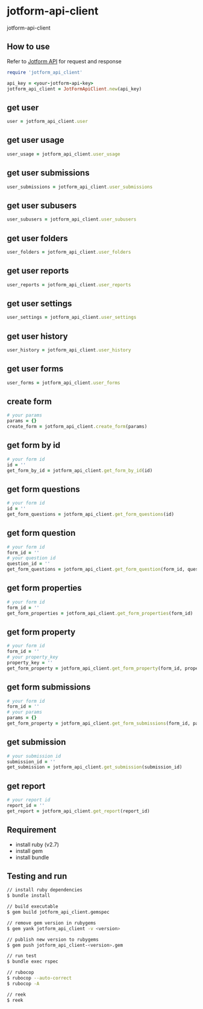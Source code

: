 # jotform-api-client

jotform-api-client

## How to use

Refer to [Jotform API](https://api.jotform.com/docs/) for request and response

```ruby
require 'jotform_api_client'

api_key = <your-jotform-api-key>
jotform_api_client = JotFormApiClient.new(api_key)
```

## get user

```ruby
user = jotform_api_client.user
```

## get user usage

```ruby
user_usage = jotform_api_client.user_usage
```

## get user submissions

```ruby
user_submissions = jotform_api_client.user_submissions
```

## get user subusers

```ruby
user_subusers = jotform_api_client.user_subusers
```

## get user folders

```ruby
user_folders = jotform_api_client.user_folders
```

## get user reports

```ruby
user_reports = jotform_api_client.user_reports
```

## get user settings

```ruby
user_settings = jotform_api_client.user_settings
```

## get user history

```ruby
user_history = jotform_api_client.user_history
```

## get user forms

```ruby
user_forms = jotform_api_client.user_forms
```

## create form

```ruby
# your params
params = {}
create_form = jotform_api_client.create_form(params)
```

## get form by id

```ruby
# your form id
id = ''
get_form_by_id = jotform_api_client.get_form_by_id(id)
```

## get form questions

```ruby
# your form id
id = ''
get_form_questions = jotform_api_client.get_form_questions(id)
```

## get form question

```ruby
# your form id
form_id = ''
# your question id
question_id = ''
get_form_questions = jotform_api_client.get_form_question(form_id, question_id)
```

## get form properties

```ruby
# your form id
form_id = ''
get_form_properties = jotform_api_client.get_form_properties(form_id)
```

## get form property

```ruby
# your form id
form_id = ''
# your property_key
property_key = ''
get_form_property = jotform_api_client.get_form_property(form_id, property_key)
```

## get form submissions

```ruby
# your form id
form_id = ''
# your params
params = {}
get_form_property = jotform_api_client.get_form_submissions(form_id, params)
```

## get submission

```ruby
# your submission id
submission_id = ''
get_submission = jotform_api_client.get_submission(submission_id)
```

## get report

```ruby
# your report id
report_id = ''
get_report = jotform_api_client.get_report(report_id)
```

## Requirement

- install ruby (v2.7)
- install gem
- install bundle

## Testing and run

```zsh
// install ruby dependencies
$ bundle install

// build executable
$ gem build jotform_api_client.gemspec

// remove gem version in rubygems
$ gem yank jotform_api_client -v <version>

// publish new version to rubygems
$ gem push jotform_api_client-<version>.gem

// run test
$ bundle exec rspec

// rubocop
$ rubocop --auto-correct
$ rubocop -A

// reek
$ reek
```
